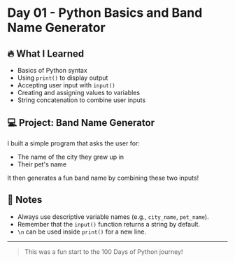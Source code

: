 # Day 01 - Python Basics and Band Name Generator

## 🔥 What I Learned
- Basics of Python syntax
- Using `print()` to display output
- Accepting user input with `input()`
- Creating and assigning values to variables
- String concatenation to combine user inputs

## 💻 Project: Band Name Generator
I built a simple program that asks the user for:
- The name of the city they grew up in
- Their pet's name

It then generates a fun band name by combining these two inputs!

## 📝 Notes
- Always use descriptive variable names (e.g., `city_name`, `pet_name`).
- Remember that the `input()` function returns a string by default.
- `\n` can be used inside `print()` for a new line.

---

> This was a fun start to the 100 Days of Python journey!
